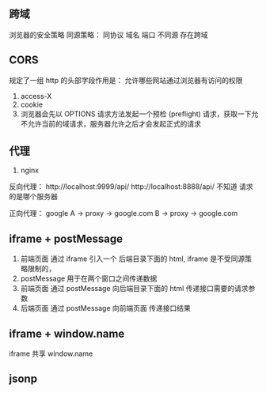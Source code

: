 ## 跨域
浏览器的安全策略
同源策略：
同协议 域名 端口
不同源 存在跨域

## CORS
规定了一组 http 的头部字段作用是：
允许哪些网站通过浏览器有访问的权限
1. access-X
2. cookie
3. 浏览器会先以 OPTIONS 请求方法发起一个预检
    (preflight) 请求，获取一下允不允许当前的域请求，服务器允许之后才会发起正式的请求

## 代理
1. nginx

反向代理：
http://localhost:9999/api/
http://localhost:8888/api/
不知道 请求的是哪个服务器

正向代理：
google
A -> proxy -> google.com
B -> proxy -> google.com

## iframe + postMessage
1. 前端页面 通过 iframe 引入一个 后端目录下面的 html,
    iframe 是不受同源策略限制的，
2. postMessage 用于在两个窗口之间传递数据
3. 前端页面 通过 postMessage 向后端目录下面的 html 传递接口需要的请求参数
4. 后端页面 通过 postMessage 向前端页面 传递接口结果

## iframe + window.name
iframe 共享 window.name

## jsonp
